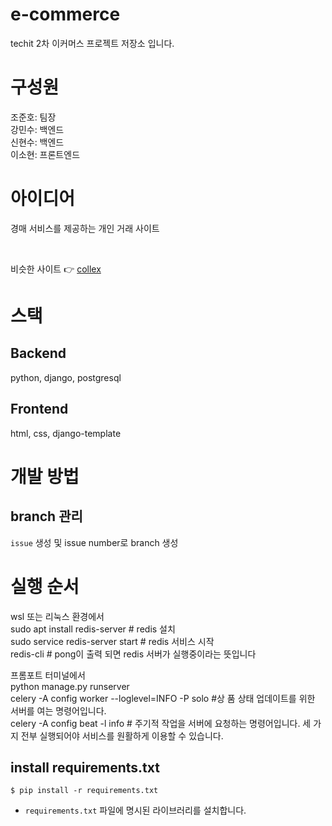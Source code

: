 # e-commerce
techit 2차 이커머스 프로젝트 저장소 입니다.


# 구성원
조준호: 팀장  
강민수: 백엔드  
신현수: 백엔드  
이소현: 프론트엔드  


# 아이디어
경매 서비스를 제공하는 개인 거래 사이트

<br>

비슷한 사이트 👉 [collex](https://auction.collexx.io/bid?category=1&sortBy=deadLineTime%3AASC)


# 스택
## Backend
python, django, postgresql


## Frontend
html, css, django-template


# 개발 방법
## branch 관리
`issue` 생성 및 issue number로 branch 생성  

# 실행 순서 
wsl 또는 리눅스 환경에서  
sudo apt install redis-server # redis 설치  
sudo service redis-server start # redis 서비스 시작  
redis-cli # pong이 출력 되면 redis 서버가 실행중이라는 뜻입니다  

프롬포트 터미널에서  
python manage.py runserver  
celery -A config worker --loglevel=INFO -P solo #상 품 상태 업데이트를 위한 서버를 여는 명령어입니다.  
celery -A config beat -l info # 주기적 작업을 서버에 요청하는 명령어입니다. 
세 가지 전부 실행되어야 서비스를 원활하게 이용할 수 있습니다.  
  

## install requirements.txt 
```
$ pip install -r requirements.txt
```
- `requirements.txt` 파일에 명시된 라이브러리를 설치합니다.  
